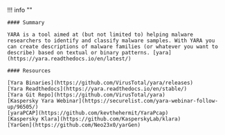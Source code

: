 !!! info ""

    #### Summary
    
    YARA is a tool aimed at (but not limited to) helping malware researchers to identify and classify malware samples. With YARA you can create descriptions of malware families (or whatever you want to describe) based on textual or binary patterns. [yara](https://yara.readthedocs.io/en/latest/)

    #### Resources

    [Yara Binaries](https://github.com/VirusTotal/yara/releases)
    [Yara Readthedocs](https://yara.readthedocs.io/en/stable/)
    [Yara Git Repo](https://github.com/VirusTotal/yara)
    [Kaspersky Yara Webinar](https://securelist.com/yara-webinar-follow-up/96505/)
    [yaraPCAP](https://github.com/kevthehermit/YaraPcap)
    [Kaspersky Klara](https://github.com/KasperskyLab/klara)
    [YarGen](https://github.com/Neo23x0/yarGen)



